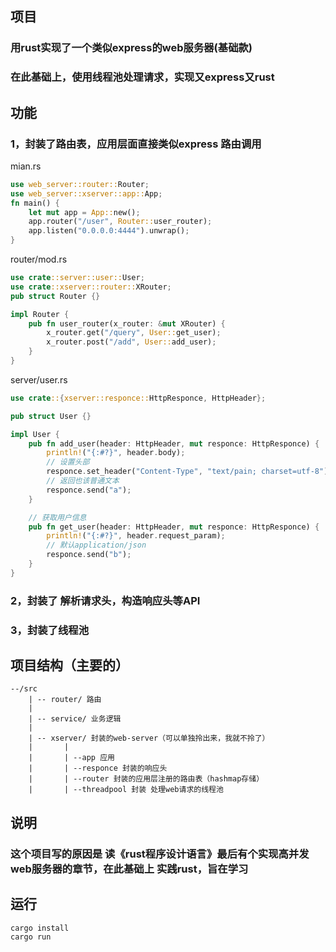 ## 项目

### 用rust实现了一个类似express的web服务器(基础款)

### 在此基础上，使用线程池处理请求，实现又express又rust

## 功能

### 1，封装了路由表，应用层面直接类似express 路由调用
mian.rs
```rust
use web_server::router::Router;
use web_server::xserver::app::App;
fn main() {
    let mut app = App::new();
    app.router("/user", Router::user_router);
    app.listen("0.0.0.0:4444").unwrap();
}

```

router/mod.rs

```rust
use crate::server::user::User;
use crate::xserver::router::XRouter;
pub struct Router {}

impl Router {
    pub fn user_router(x_router: &mut XRouter) {
        x_router.get("/query", User::get_user);
        x_router.post("/add", User::add_user);
    }
}

```
server/user.rs
```rust
use crate::{xserver::responce::HttpResponce, HttpHeader};

pub struct User {}

impl User {
    pub fn add_user(header: HttpHeader, mut responce: HttpResponce) {
        println!("{:#?}", header.body);
        // 设置头部
        responce.set_header("Content-Type", "text/pain; charset=utf-8");
        // 返回也该普通文本
        responce.send("a");
    }

    // 获取用户信息
    pub fn get_user(header: HttpHeader, mut responce: HttpResponce) {
        println!("{:#?}", header.request_param);
        // 默认application/json
        responce.send("b");
    }
}


```

### 2，封装了 解析请求头，构造响应头等API

### 3，封装了线程池

## 项目结构（主要的）

```
--/src
    | -- router/ 路由
    |
    | -- service/ 业务逻辑
    |
    | -- xserver/ 封装的web-server（可以单独拎出来，我就不拎了）
    |       |
    |       | --app 应用
    |       | --responce 封装的响应头
    |       | --router 封装的应用层注册的路由表（hashmap存储）
    |       | --threadpool 封装 处理web请求的线程池
```

## 说明

### 这个项目写的原因是 读《rust程序设计语言》最后有个实现高并发web服务器的章节，在此基础上 实践rust，旨在学习


## 运行

```rust
cargo install
cargo run
```